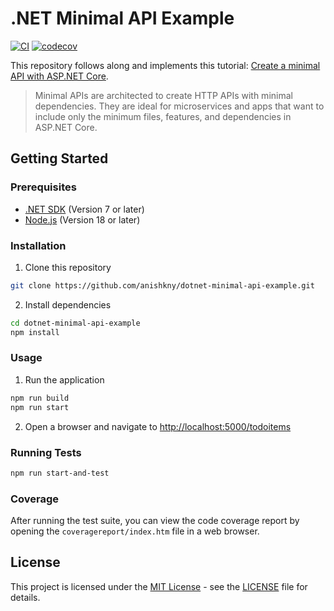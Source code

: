 # .NET Minimal API Example

[![CI](https://github.com/anishkny/dotnet-minimal-api-example/actions/workflows/ci.yml/badge.svg)](https://github.com/anishkny/dotnet-minimal-api-example/actions/workflows/ci.yml)
[![codecov](https://codecov.io/gh/anishkny/dotnet-minimal-api-example/graph/badge.svg)](https://codecov.io/gh/anishkny/dotnet-minimal-api-example)

This repository follows along and implements this tutorial: [Create a minimal API with ASP.NET Core](https://learn.microsoft.com/en-us/aspnet/core/tutorials/min-web-api?view=aspnetcore-7.0&tabs=visual-studio-code).

> Minimal APIs are architected to create HTTP APIs with minimal dependencies. They are ideal for microservices and apps that want to include only the minimum files, features, and dependencies in ASP.NET Core.

## Getting Started

### Prerequisites

- [.NET SDK](https://dotnet.microsoft.com/download) (Version 7 or later)
- [Node.js](https://nodejs.org/en/) (Version 18 or later)

### Installation

1. Clone this repository

```bash
git clone https://github.com/anishkny/dotnet-minimal-api-example.git
```

2. Install dependencies

```bash
cd dotnet-minimal-api-example
npm install
```

### Usage

1. Run the application

```bash
npm run build
npm run start
```

2. Open a browser and navigate to [http://localhost:5000/todoitems](http://localhost:5000/todoitems)

### Running Tests

```bash
npm run start-and-test
```

### Coverage

After running the test suite, you can view the code coverage report by opening the `coveragereport/index.htm` file in a web browser.

## License

This project is licensed under the [MIT License](https://opensource.org/license/mit/) - see the [LICENSE](LICENSE) file for details.
